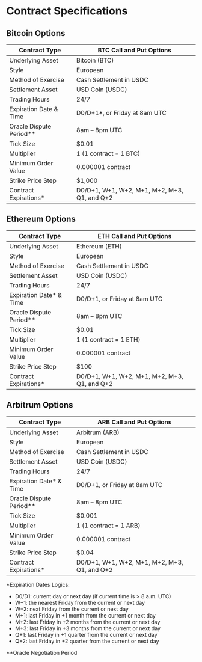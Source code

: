 # Contract Specifications

## Bitcoin Options

| **Contract Type**       | **BTC Call and Put Options**                 |
|-------------------------|----------------------------------------------|
| Underlying Asset        | Bitcoin (BTC)                                |
| Style                   | European                                     |
| Method of Exercise      | Cash Settlement in USDC                      |
| Settlement Asset        | USD Coin (USDC)                              |
| Trading Hours           | 24/7                                         |
| Expiration Date & Time  | D0/D+1*, or Friday at 8am UTC                |
| Oracle Dispute Period** | 8am – 8pm UTC                                |
| Tick Size               | $0.01                                        |
| Multiplier              | 1 (1 contract = 1 BTC)                       |
| Minimum Order Value     | 0.000001 contract                            |
| Strike Price Step       | $1,000                                       |
| Contract Expirations*   | D0/D+1, W+1, W+2, M+1, M+2, M+3, Q1, and Q+2 |

## Ethereum Options

| **Contract Type**       | **ETH Call and Put Options**                 |
|-------------------------|----------------------------------------------|
| Underlying Asset        | Ethereum (ETH)                               |
| Style                   | European                                     |
| Method of Exercise      | Cash Settlement in USDC                      |
| Settlement Asset        | USD Coin (USDC)                              |
| Trading Hours           | 24/7                                         |
| Expiration Date* & Time | D0/D+1, or Friday at 8am UTC                 |
| Oracle Dispute Period** | 8am – 8pm UTC                                |
| Tick Size               | $0.01                                        |
| Multiplier              | 1 (1 contract = 1 ETH)                       |
| Minimum Order Value     | 0.000001 contract                            |
| Strike Price Step       | $100                                         |
| Contract Expirations*   | D0/D+1, W+1, W+2, M+1, M+2, M+3, Q1, and Q+2 |

## Arbitrum Options

| **Contract Type**       | **ARB Call and Put Options**                 |
|-------------------------|----------------------------------------------|
| Underlying Asset        | Arbitrum (ARB)                               |
| Style                   | European                                     |
| Method of Exercise      | Cash Settlement in USDC                      |
| Settlement Asset        | USD Coin (USDC)                              |
| Trading Hours           | 24/7                                         |
| Expiration Date* & Time | D0/D+1, or Friday at 8am UTC                 |
| Oracle Dispute Period** | 8am – 8pm UTC                                |
| Tick Size               | $0.001                                       |
| Multiplier              | 1 (1 contract = 1 ARB)                       |
| Minimum Order Value     | 0.000001 contract                            |
| Strike Price Step       | $0.04                                        |
| Contract Expirations*   | D0/D+1, W+1, W+2, M+1, M+2, M+3, Q1, and Q+2 |

*Expiration Dates Logics:

- D0/D1: current day or next day (if current time is > 8 a.m. UTC)
- W+1: the nearest Friday from the current or next day
- W+2: next Friday from the current or next day
- M+1: last Friday in +1 month from the current or next day
- M+2: last Friday in +2 months from the current or next day
- M+3: last Friday in +3 months from the current or next day
- Q+1: last Friday in +1 quarter from the current or next day
- Q+2: last Friday in +2 quarter from the current or next day

**Oracle Negotiation Period

